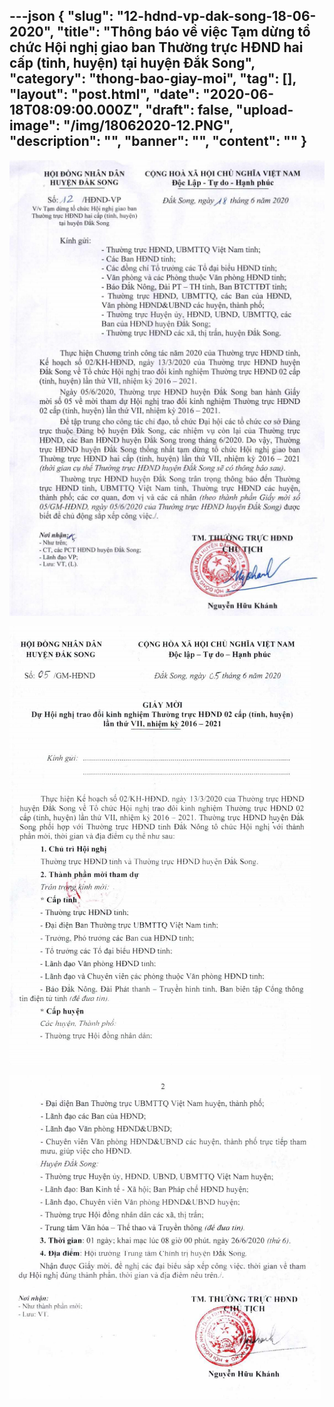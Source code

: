 ---json
{
    "slug": "12-hdnd-vp-dak-song-18-06-2020",
    "title": "Thông báo về việc Tạm dừng tổ chức Hội nghị giao ban Thường trực HĐND hai cấp (tỉnh, huyện) tại huyện Đắk Song",
    "category": "thong-bao-giay-moi",
    "tag": [],
    "layout": "post.html",
    "date": "2020-06-18T08:09:00.000Z",
    "draft": false,
    "upload-image": "/img/18062020-12.PNG",
    "description": "",
    "banner": "",
    "__content__": ""
}
---
<p><img alt="" src="/img/18062020-10.PNG" /></p>

<p><img alt="" src="/img/18062020-11.PNG" /></p>

<p><img alt="" src="/img/18062020-12.PNG" /></p>

